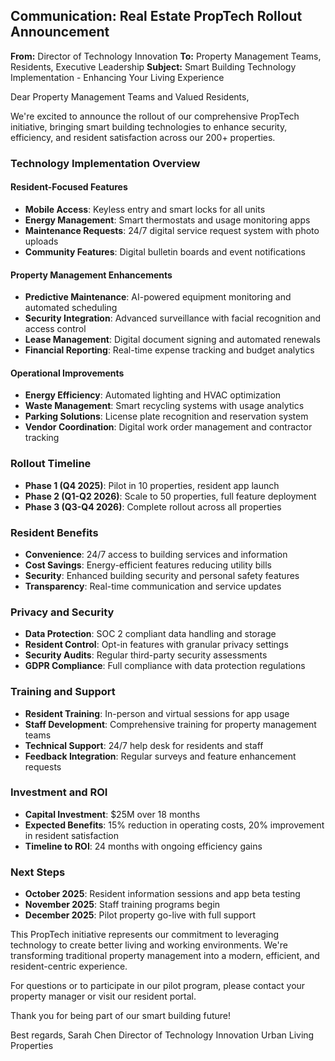 ## Communication: Real Estate PropTech Rollout Announcement

**From:** Director of Technology Innovation
**To:** Property Management Teams, Residents, Executive Leadership
**Subject:** Smart Building Technology Implementation - Enhancing Your Living Experience

Dear Property Management Teams and Valued Residents,

We're excited to announce the rollout of our comprehensive PropTech initiative, bringing smart building technologies to enhance security, efficiency, and resident satisfaction across our 200+ properties.

### Technology Implementation Overview

#### Resident-Focused Features
- **Mobile Access**: Keyless entry and smart locks for all units
- **Energy Management**: Smart thermostats and usage monitoring apps
- **Maintenance Requests**: 24/7 digital service request system with photo uploads
- **Community Features**: Digital bulletin boards and event notifications

#### Property Management Enhancements
- **Predictive Maintenance**: AI-powered equipment monitoring and automated scheduling
- **Security Integration**: Advanced surveillance with facial recognition and access control
- **Lease Management**: Digital document signing and automated renewals
- **Financial Reporting**: Real-time expense tracking and budget analytics

#### Operational Improvements
- **Energy Efficiency**: Automated lighting and HVAC optimization
- **Waste Management**: Smart recycling systems with usage analytics
- **Parking Solutions**: License plate recognition and reservation system
- **Vendor Coordination**: Digital work order management and contractor tracking

### Rollout Timeline
- **Phase 1 (Q4 2025)**: Pilot in 10 properties, resident app launch
- **Phase 2 (Q1-Q2 2026)**: Scale to 50 properties, full feature deployment
- **Phase 3 (Q3-Q4 2026)**: Complete rollout across all properties

### Resident Benefits
- **Convenience**: 24/7 access to building services and information
- **Cost Savings**: Energy-efficient features reducing utility bills
- **Security**: Enhanced building security and personal safety features
- **Transparency**: Real-time communication and service updates

### Privacy and Security
- **Data Protection**: SOC 2 compliant data handling and storage
- **Resident Control**: Opt-in features with granular privacy settings
- **Security Audits**: Regular third-party security assessments
- **GDPR Compliance**: Full compliance with data protection regulations

### Training and Support
- **Resident Training**: In-person and virtual sessions for app usage
- **Staff Development**: Comprehensive training for property management teams
- **Technical Support**: 24/7 help desk for residents and staff
- **Feedback Integration**: Regular surveys and feature enhancement requests

### Investment and ROI
- **Capital Investment**: $25M over 18 months
- **Expected Benefits**: 15% reduction in operating costs, 20% improvement in resident satisfaction
- **Timeline to ROI**: 24 months with ongoing efficiency gains

### Next Steps
- **October 2025**: Resident information sessions and app beta testing
- **November 2025**: Staff training programs begin
- **December 2025**: Pilot property go-live with full support

This PropTech initiative represents our commitment to leveraging technology to create better living and working environments. We're transforming traditional property management into a modern, efficient, and resident-centric experience.

For questions or to participate in our pilot program, please contact your property manager or visit our resident portal.

Thank you for being part of our smart building future!

Best regards,
Sarah Chen
Director of Technology Innovation
Urban Living Properties
